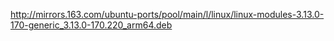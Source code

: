 
http://mirrors.163.com/ubuntu-ports/pool/main/l/linux/linux-modules-3.13.0-170-generic_3.13.0-170.220_arm64.deb
